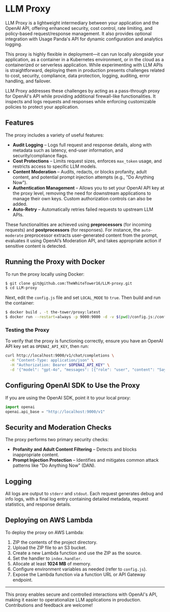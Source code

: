 # LLM Proxy

LLM Proxy is a lightweight intermediary between your application and the OpenAI API, offering enhanced security, cost control, rate limiting, and policy-based request/response management. It also provides optional integration with Usage Panda's API for dynamic configuration and analytics logging.

This proxy is highly flexible in deployment—it can run locally alongside your application, as a container in a Kubernetes environment, or in the cloud as a containerized or serverless application. While experimenting with LLM APIs is straightforward, deploying them in production presents challenges related to cost, security, compliance, data protection, logging, auditing, error handling, and failover.

LLM Proxy addresses these challenges by acting as a pass-through proxy for OpenAI's API while providing additional firewall-like functionalities. It inspects and logs requests and responses while enforcing customizable policies to protect your application.

## Features

The proxy includes a variety of useful features:

- **Audit Logging** – Logs full request and response details, along with metadata such as latency, end-user information, and security/compliance flags.
- **Cost Protections** – Limits request sizes, enforces `max_token` usage, and restricts access to specific LLM models.
- **Content Moderation** – Audits, redacts, or blocks profanity, adult content, and potential prompt injection attempts (e.g., "Do Anything Now").
- **Authentication Management** – Allows you to set your OpenAI API key at the proxy level, removing the need for downstream applications to manage their own keys. Custom authorization controls can also be added.
- **Auto-Retry** – Automatically retries failed requests to upstream LLM APIs.

These functionalities are achieved using **preprocessors** (for incoming requests) and **postprocessors** (for responses). For instance, the `auto-moderate` preprocessor extracts user-generated content from the prompt, evaluates it using OpenAI’s Moderation API, and takes appropriate action if sensitive content is detected.

## Running the Proxy with Docker

To run the proxy locally using Docker:

```bash
$ git clone git@github.com:TheWhiteTower16/LLM-proxy.git
$ cd LLM-proxy
```

Next, edit the `config.js` file and set `LOCAL_MODE` to `true`. Then build and run the container:

```bash
$ docker build . -t the-tower/proxy:latest
$ docker run --restart=always -p 9000:9000 -d -v $(pwd)/config.js:/config.js:ro the-tower/proxy:latest
```

### Testing the Proxy

To verify that the proxy is functioning correctly, ensure you have an OpenAI API key set as `OPENAI_API_KEY`, then run:

```bash
curl http://localhost:9000/v1/chat/completions \
  -H "Content-Type: application/json" \
  -H "Authorization: Bearer $OPENAI_API_KEY" \
  -d '{"model": "gpt-4o", "messages": [{"role": "user", "content": "Say this is a test!"}], "temperature": 0.7}'
```

## Configuring OpenAI SDK to Use the Proxy

If you are using the OpenAI SDK, point it to your local proxy:

```python
import openai
openai.api_base = "http://localhost:9000/v1"
```

## Security and Moderation Checks

The proxy performs two primary security checks:

- **Profanity and Adult Content Filtering** – Detects and blocks inappropriate content.
- **Prompt Injection Protection** – Identifies and mitigates common attack patterns like "Do Anything Now" (DAN).

## Logging

All logs are output to `stderr` and `stdout`. Each request generates debug and info logs, with a final log entry containing detailed metadata, request statistics, and response details.

## Deploying on AWS Lambda

To deploy the proxy on AWS Lambda:

1. ZIP the contents of the project directory.
2. Upload the ZIP file to an S3 bucket.
3. Create a new Lambda function and use the ZIP as the source.
4. Set the handler to `index.handler`.
5. Allocate at least **1024 MB** of memory.
6. Configure environment variables as needed (refer to `config.js`).
7. Expose the Lambda function via a function URL or API Gateway endpoint.

---

This proxy enables secure and controlled interactions with OpenAI's API, making it easier to operationalize LLM applications in production. Contributions and feedback are welcome!
